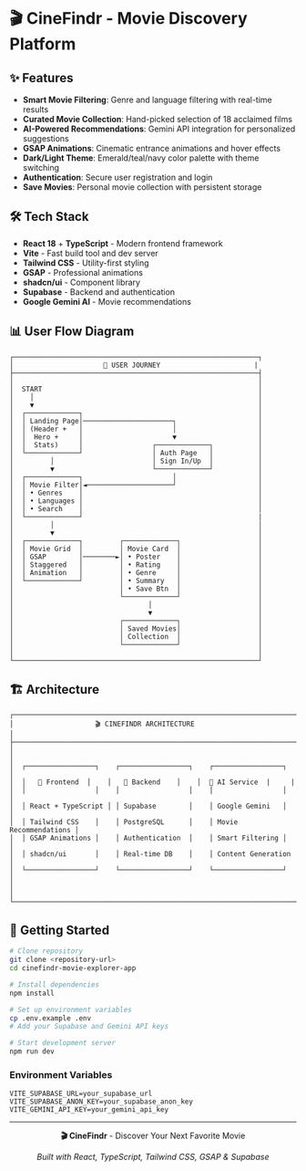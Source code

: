 # 🎬 CineFindr - Movie Discovery Platform

## ✨ Features

- **Smart Movie Filtering**: Genre and language filtering with real-time results
- **Curated Movie Collection**: Hand-picked selection of 18 acclaimed films
- **AI-Powered Recommendations**: Gemini API integration for personalized suggestions
- **GSAP Animations**: Cinematic entrance animations and hover effects
- **Dark/Light Theme**: Emerald/teal/navy color palette with theme switching
- **Authentication**: Secure user registration and login
- **Save Movies**: Personal movie collection with persistent storage

## 🛠️ Tech Stack

- **React 18** + **TypeScript** - Modern frontend framework
- **Vite** - Fast build tool and dev server
- **Tailwind CSS** - Utility-first styling
- **GSAP** - Professional animations
- **shadcn/ui** - Component library
- **Supabase** - Backend and authentication
- **Google Gemini AI** - Movie recommendations

## 📊 User Flow Diagram

```
┌────────────────────────────────────────────────────────────┐
│                      🎯 USER JOURNEY                       |
├────────────────────────────────────────────────────────────┤
│                                                            │
│  START                                                     │
│    │                                                       │
│    ▼                                                       │
│  ┌─────────────┐                                           │
│  │ Landing Page│──────────────────────┐                    │
│  │ (Header +   │                      │                    │
│  │  Hero +     │                      ▼                    │
│  │  Stats)     │                 ┌─────────────┐           │
│  └─────────────┘                 │ Auth Page   │           │
│         │                        │ Sign In/Up  │           │
│         ▼                        └─────────────┘           │
│  ┌─────────────┐                      │                    │
│  │ Movie Filter│◄─────────────────────┘                    │
│  │ • Genres    │                                           │
│  │ • Languages │                                           │
│  │ • Search    │                                           │
│  └─────────────┘                                           |
│         │                                                  │
│         ▼                                                  │
│  ┌─────────────┐         ┌─────────────┐                   │
│  │ Movie Grid  │         │ Movie Card  │                   │
│  │ GSAP        │────────►│ • Poster    │                   │
│  │ Staggered   │         │ • Rating    │                   │
│  │ Animation   │         │ • Genre     │                   │
│  └─────────────┘         │ • Summary   │                   │
│                          │ • Save Btn  │                   │
│                          └─────────────┘                   │
│                                 │                          │
│                                 ▼                          │
│                          ┌─────────────┐                   │
│                          │ Saved Movies│                   │
│                          │ Collection  │                   │
│                          └─────────────┘                   │
│                                                            │
└────────────────────────────────────────────────────────────┘
```

## 🏗️ Architecture

```
┌────────────────────────────────────────────────────────────────────────┐
│                    🎬 CINEFINDR ARCHITECTURE                           │
├────────────────────────────────────────────────────────────────────────┤
│                                                                        │  
│  ┌─────────────────┐    ┌─────────────────┐    ┌─────────────────┐     │
│  │   🎨 Frontend  │    │   🔧 Backend    │    │  🤖 AI Service  |     |
│  │                 │    │                 │    │                 │     │
│  │ React + TypeScript │ │ Supabase        │    │ Google Gemini   │     │
│  │ Tailwind CSS    │    │ PostgreSQL      │    │ Movie Recommendations │
│  │ GSAP Animations │    │ Authentication  │    │ Smart Filtering │     │
│  │ shadcn/ui       │    │ Real-time DB    │    │ Content Generation    │
│  └─────────────────┘    └─────────────────┘    └─────────────────┘     │
│                                                                        │
└────────────────────────────────────────────────────────────────────────┘
```

## 🚀 Getting Started

```bash
# Clone repository
git clone <repository-url>
cd cinefindr-movie-explorer-app

# Install dependencies
npm install

# Set up environment variables
cp .env.example .env
# Add your Supabase and Gemini API keys

# Start development server
npm run dev
```

### Environment Variables
```env
VITE_SUPABASE_URL=your_supabase_url
VITE_SUPABASE_ANON_KEY=your_supabase_anon_key
VITE_GEMINI_API_KEY=your_gemini_api_key
```

---

<div align="center">
  <p><strong>🎬 CineFindr</strong> - Discover Your Next Favorite Movie</p>
  <p><em>Built with React, TypeScript, Tailwind CSS, GSAP & Supabase</em></p>
</div>
